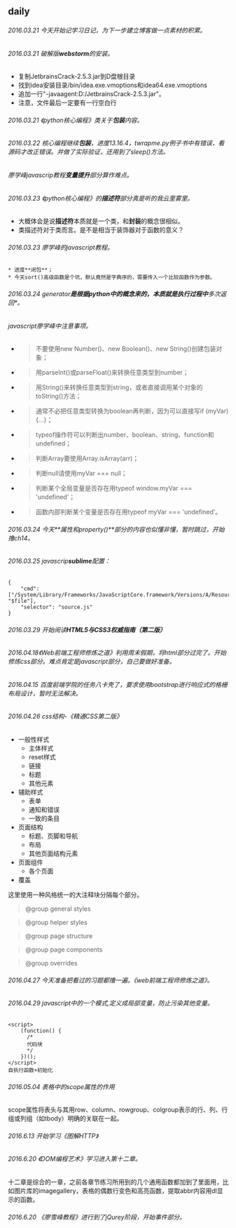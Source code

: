 ## daily
###### *2016.03.21* 今天开始记学习日记，为下一步建立博客做一点素材的积累。

###### *2016.03.21* 破解版**webstorm**的安装。
+ 复制JetbrainsCrack-2.5.3.jar到D盘根目录
+ 找到idea安装目录/bin/idea.exe.vmoptions和idea64.exe.vmoptions
+ 追加一行"-javaagent:D:/JetbrainsCrack-2.5.3.jar"。
+ 注意，文件最后一定要有一行空白行

###### *2016.03.21* 《python核心编程》类关于**包装**内容。

###### *2016.03.22* 核心编程继续**包装**，进度13.16.4，twrapme.py例子书中有错误，看源码才改正错误。并做了实际验证，还用到了sleep()方法。

###### 廖学峰javascrip教程**变量提升**部分算作难点。

###### *2016.03.23* 《python核心编程》的**描述符**部分真是听的我云里雾里。
* 大概体会是说**描述符**本质就是一个类，和**封装**的概念很相似。
* 类描述符对于类而言。是不是相当于装饰器对于函数的意义？

###### *2016.03.23*  廖学峰的javascript教程。
    * 进度**闭包**；
    * 今天sort()高级函数是个坑，默认竟然是字典序的，需要传入一个比较函数作为参数。

###### *2016.03.24* *generator**是根据python中的概念来的，本质就是执行过程中**多次返回**。

######  javascript廖学峰中注意事项。
+ >不要使用new Number()、new Boolean()、new String()创建包装对象；
+ >用parseInt()或parseFloat()来转换任意类型到number；
+ >用String()来转换任意类型到string，或者直接调用某个对象的toString()方法；
+ >通常不必把任意类型转换为boolean再判断，因为可以直接写if (myVar) {...}；
+ >typeof操作符可以判断出number、boolean、string、function和undefined；
+ >判断Array要使用Array.isArray(arr)；
+ >判断null请使用myVar === null；
+ >判断某个全局变量是否存在用typeof window.myVar === 'undefined'；
+ >函数内部判断某个变量是否存在用typeof myVar === 'undefined'。

###### *2016.03.24* 今天**属性和property()**部分的内容也似懂非懂，暂时跳过，开始撸ch14。

###### *2016.03.25* javascrip**sublime**配置：

    {
        "cmd": ["/System/Library/Frameworks/JavaScriptCore.framework/Versions/A/Resources/jsc", "$file"],
        "selector": "source.js"
    }

###### *2016.03.29* 开始阅读**HTML5与CSS3权威指南（第二版）**
###### *2016.04.18*《Web前端工程师修炼之道》利用周末假期，将html部分过完了。开始修炼css部分。难点肯定是javascript部分，自己要做好准备。
###### *2016.04.15* 百度前端学院的任务八卡壳了，要求使用bootstrap进行响应式的格栅布局设计，暂时无法解决。
###### *2016.04.26* css结构-《精通CSS第二版》
+ 一般性样式
    + 主体样式
    + reset样式
    + 链接
    + 标题
    + 其他元素
+ 辅助样式
    + 表单
    + 通知和错误
    + 一致的条目
+ 页面结构
    + 标题、页脚和导航
    + 布局
    + 其他页面结构元素
+ 页面组件
    + 各个页面
+ 覆盖

这里使用一种风格统一的大注释块分隔每个部分。

>@group general styles

>@group helper styles

>@group page structure

>@group page components

>@group overrides

###### *2016.04.27* 今天准备把看过的习题都撸一遍。《web前端工程师修炼之道》。
###### *2016.04.29* javascript中的一个模式,定义成局部变量，防止污染其他变量。
    <script>
        (function() {
          /*    
          代码块
          */
        })();
    </script>
    自执行函数+初始化
###### *2016.05.04* 表格中的scope属性的作用
scope属性将表头与其用row、column、rowgroup、colgroup表示的行、列、行组或列组（如tbody）明确的关联在一起。
###### *2016.6.13* 开始学习《图解HTTP》
###### *2016.6.20* 《DOM编程艺术》学习进入第十二章。
十二章是综合的一章，之前各章节练习所用到的几个通用函数都加到了里面用，比如图片库的imagegallery，表格的偶数行变色和高亮函数，提取abbr内容用dl显示的函数。
###### *2016.6.20* 《廖雪峰教程》进行到了jQurey阶段，开始事件部分。